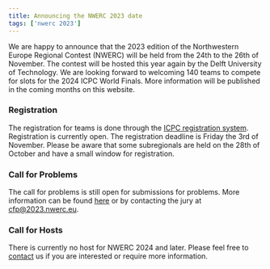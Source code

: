 ```yaml
---
title: Announcing the NWERC 2023 date
tags: ['nwerc 2023']
---
```

We are happy to announce that the 2023 edition of the Northwestern Europe Regional Contest (NWERC) will be held from the
24th to the 26th of November. The contest will be hosted this year again by the Delft University of Technology. We are
looking forward to welcoming 140 teams to compete for slots for the 2024 ICPC World Finals. More information will be
published in the coming months on this website.

### Registration

The registration for teams is done through
the [ICPC registration system](https://icpc.global/regionals/finder/northwestern-europe).
Registration is currently open. The registration deadline is Friday the 3rd of November. Please be aware that some
subregionals are held on the 28th of October and have a small window for registration.

### Call for Problems

The call for problems is still open for submissions for problems. More information can be found [here](/cfp) or by
contacting the jury at cfp@2023.nwerc.eu. 


### Call for Hosts 
There is currently no host for NWERC 2024 and later. Please feel free to [contact](/contact) us if you are interested or require
more information.
